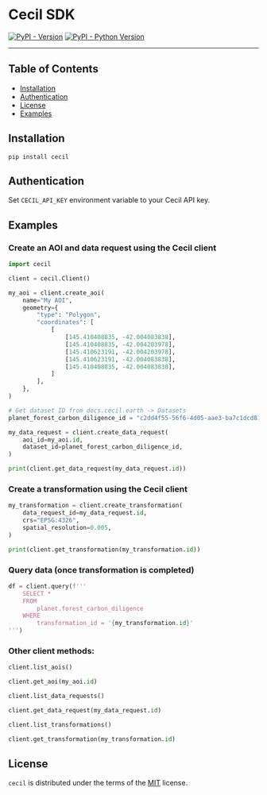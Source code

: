 # Cecil SDK

[![PyPI - Version](https://img.shields.io/pypi/v/cecil-sdk.svg)](https://pypi.org/project/cecil-sdk)
[![PyPI - Python Version](https://img.shields.io/pypi/pyversions/cecil-sdk.svg)](https://pypi.org/project/cecil-sdk)

-----

## Table of Contents

- [Installation](#installation)
- [Authentication](#authentication)
- [License](#license)
- [Examples](#examples)

## Installation

```shell
pip install cecil
```

## Authentication

Set `CECIL_API_KEY` environment variable to your Cecil API key.

## Examples

### Create an AOI and data request using the Cecil client

```python
import cecil

client = cecil.Client()

my_aoi = client.create_aoi(
    name="My AOI",
    geometry={
        "type": "Polygon",
        "coordinates": [
            [
                [145.410408835, -42.004083838],
                [145.410408835, -42.004203978],
                [145.410623191, -42.004203978],
                [145.410623191, -42.004083838],
                [145.410408835, -42.004083838],
            ]
        ],
    },
)

# Get dataset ID from docs.cecil.earth -> Datasets
planet_forest_carbon_diligence_id = "c2dd4f55-56f6-4d05-aae3-ba7c1dcd812f"

my_data_request = client.create_data_request(
    aoi_id=my_aoi.id,
    dataset_id=planet_forest_carbon_diligence_id,
)

print(client.get_data_request(my_data_request.id))
```

### Create a transformation using the Cecil client

```python
my_transformation = client.create_transformation(
    data_request_id=my_data_request.id,
    crs="EPSG:4326",
    spatial_resolution=0.005,
)

print(client.get_transformation(my_transformation.id))
```

### Query data (once transformation is completed)

```python
df = client.query(f'''
    SELECT *
    FROM
        planet.forest_carbon_diligence
    WHERE
        transformation_id = '{my_transformation.id}'
''')
```

### Other client methods:

```python
client.list_aois()

client.get_aoi(my_aoi.id)

client.list_data_requests()

client.get_data_request(my_data_request.id)

client.list_transformations()

client.get_transformation(my_transformation.id)
```

## License

`cecil` is distributed under the terms of the [MIT](https://spdx.org/licenses/MIT.html) license.
